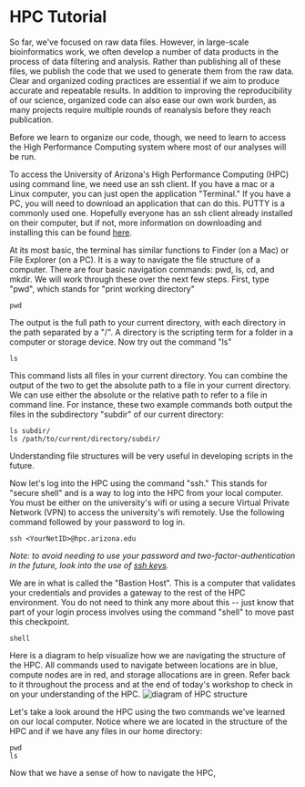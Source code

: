 # HPC Tutorial

So far, we've focused on raw data files. However, in large-scale bioinformatics work, we often develop a number of data products in the process of data filtering and analysis. Rather than publishing all of these files, we publish the code that we used to generate them from the raw data. Clear and organized coding practices are essential if we aim to produce accurate and repeatable results. In addition to improving the reproducibility of our science, organized code can also ease our own work burden, as many projects require multiple rounds of reanalysis before they reach publication.

Before we learn to organize our code, though, we need to learn to access the High Performance Computing system where most of our analyses will be run. 

To access the University of Arizona's High Performance Computing (HPC) using command line, we need use an ssh client. If you have a mac or a Linux computer, you can just open the application "Terminal." If you have a PC, you will need to download an application that can do this. PUTTY is a commonly used one. Hopefully everyone has an ssh client already installed on their computer, but if not, more information on downloading and installing this can be found [here](https://hpcdocs.hpc.arizona.edu/registration_and_access/system_access/#command-line-access).

At its most basic, the terminal has similar functions to Finder (on a Mac) or File Explorer (on a PC). It is a way to navigate the file structure of a computer. There are four basic navigation commands: pwd, ls, cd, and mkdir. We will work through these over the next few steps. First, type "pwd", which stands for "print working directory"
```
pwd
```
The output is the full path to your current directory, with each directory in the path separated by a "/". A directory is the scripting term for a folder in a computer or storage device. Now try out the command "ls"
```
ls
```
This command lists all files in your current directory. You can combine the output of the two to get the absolute path to a file in your current directory. We can use either the absolute or the relative path to refer to a file in command line. For instance, these two example commands both output the files in the subdirectory "subdir" of our current directory:
```
ls subdir/
ls /path/to/current/directory/subdir/
```
Understanding file structures will be very useful in developing scripts in the future.

Now let's log into the HPC using the command "ssh." This stands for "secure shell" and is a way to log into the HPC from your local computer. You must be either on the university's wifi or using a secure Virtual Private Network (VPN) to access the university's wifi remotely. Use the following command followed by your password to log in.
```
ssh <YourNetID>@hpc.arizona.edu
```
*Note: to avoid needing to use your password and two-factor-authentication in the future, look into the use of [ssh keys](https://hpcdocs.hpc.arizona.edu/registration_and_access/system_access/#ssh-keys).*

We are in what is called the "Bastion Host". This is a computer that validates your credentials and provides a gateway to the rest of the HPC environment. You do not need to think any more about this -- just know that part of your login process involves using the command "shell" to move past this checkpoint.
```
shell
```
Here is a diagram to help visualize how we are navigating the structure of the HPC. All commands used to navigate between locations are in blue, compute nodes are in red, and storage allocations are in green. Refer back to it throughout the process and at the end of today's workshop to check in on your understanding of the HPC.
![diagram of HPC structure](https://github.com/dannyjackson/Intro_Bioinformatics_Workshop/blob/main/HPC_Structure.png)

Let's take a look around the HPC using the two commands we've learned on our local computer. Notice where we are located in the structure of the HPC and if we have any files in our home directory:
```
pwd
ls
```
Now that we have a sense of how to navigate the HPC, 